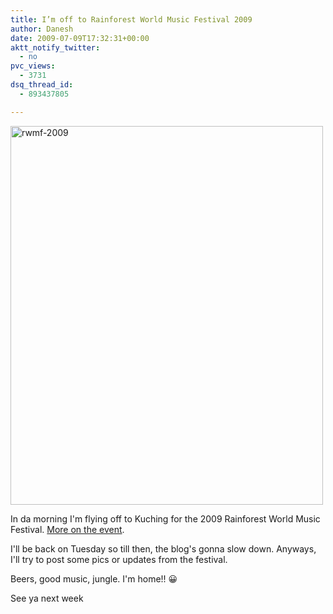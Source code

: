 ```yaml
---
title: I’m off to Rainforest World Music Festival 2009
author: Danesh
date: 2009-07-09T17:32:31+00:00
aktt_notify_twitter:
  - no
pvc_views:
  - 3731
dsq_thread_id:
  - 893437805

---
```

[<img loading="lazy" class="alignnone size-full wp-image-1635" title="rwmf-2009" src="/wp-content/uploads/2009/07/rwmf-2009.jpg" alt="rwmf-2009" width="500" height="606" />][1]

In da morning I'm flying off to Kuching for the 2009 Rainforest World Music Festival. [More on the event][2].

I'll be back on Tuesday so till then, the blog's gonna slow down. Anyways, I'll try to post some pics or updates from the festival.

Beers, good music, jungle. I'm home!! 😀

See ya next week

 [1]: /wp-content/uploads/2009/07/rwmf-2009.jpg
 [2]: http://www.rainforestmusic-borneo.com/web/en/chairman_message.html